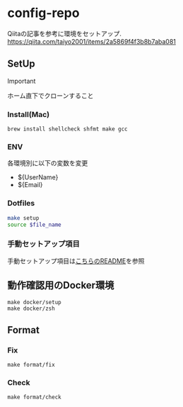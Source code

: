 # config-repo

Qiitaの記事を参考に環境をセットアップ.
https://qiita.com/taiyo2001/items/2a5869f4f3b8b7aba081

## SetUp
> [!IMPORTANT]
> ホーム直下でクローンすること

### Install(Mac)
```
brew install shellcheck shfmt make gcc
```

### ENV
各環境別に以下の変数を変更

* ${UserName}
* ${Email}

### Dotfiles
<!-- インタラクティブに Dotfiles を $HOME ディレクトリに移動 -->

```sh
make setup
source $file_name
```

### 手動セットアップ項目
手動セットアップ項目は[こちらのREADME](./manual_setup/README.md)を参照


## 動作確認用のDocker環境
```
make docker/setup
make docker/zsh
```

## Format
### Fix
```
make format/fix
```

### Check
```
make format/check
```
